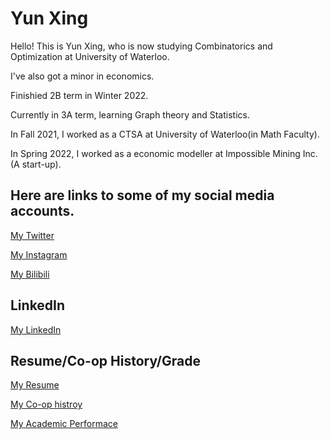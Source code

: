 # Yun Xing

Hello! This is Yun Xing, who is now studying Combinatorics and Optimization at University of Waterloo.

I've also got a minor in economics.

Finishied 2B term in Winter 2022.

Currently in 3A term, learning Graph theory and Statistics.

In Fall 2021, I worked as a CTSA at University of Waterloo(in Math Faculty).

In Spring 2022, I worked as a economic modeller at Impossible Mining Inc. (A start-up).

## Here are links to some of my social media accounts.

[My Twitter](https://twitter.com/kkkllwg)

[My Instagram](https://www.instagram.com/xy_klwg/)

[My Bilibili](https://space.bilibili.com/30189272)

## LinkedIn

[My LinkedIn](https://www.linkedin.com/in/yun-xing-248a90211/)

## Resume/Co-op History/Grade

[My Resume](https://github.com/y39xing/y39xing.github.io/blob/main/Resume_F22.pdf)

[My Co-op histroy](https://github.com/y39xing/y39xing.github.io/blob/main/20877134_wtr.pdf)

[My Academic Performace](https://github.com/y39xing/y39xing.github.io/blob/main/20877134.pdf)

